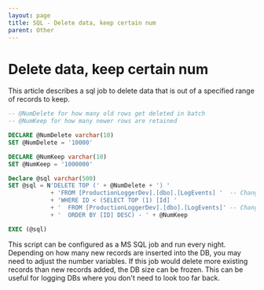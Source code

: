 ```yaml
---
layout: page
title: SQL - Delete data, keep certain num
parent: Other
---
```


# Delete data, keep certain num

This article describes a sql job to delete data that is out of a specified range of records to keep.

```sql
-- @NumDelete for how many old rows get deleted in batch
-- @NumKeep for how many newer rows are retained

DECLARE @NumDelete varchar(10)
SET @NumDelete = '10000'

DECLARE @NumKeep varchar(10)
SET @NumKeep = '1000000'

Declare @sql varchar(500)
SET @sql = N'DELETE TOP (' + @NumDelete + ') ' 
			+ 'FROM [ProductionLoggerDev].[dbo].[LogEvents] '  -- Change DB and Table 
			+ 'WHERE ID < (SELECT TOP (1) [Id] ' 
			+ '  FROM [ProductionLoggerDev].[dbo].[LogEvents]' -- Change DB and Table 
			+ '  ORDER BY [ID] DESC) - ' + @NumKeep

EXEC (@sql)

```

This script can be configured as a MS SQL job and run every night. Depending on how many new records are inserted into the DB, you may need to adjust the number variables. If this job would delete more existing records than new records added, the DB size can be frozen. This can be useful for logging DBs where you don't need to look too far back.